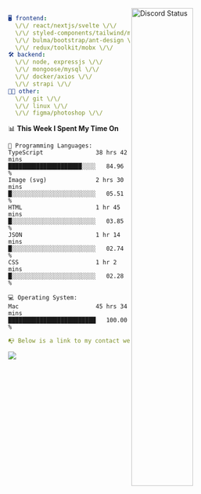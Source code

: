 
<a href="https://discord.com/users/279302975371870218" target="_blank">
    <img width="50%" align="right" alt="Discord Status" src="https://lanyard.cnrad.dev/api/279302975371870218?bg=161B22&borderRadius=5px%205px%200%200&hideTimestamp=true&idleMessage=Just%20chillin%27%20at%20the%20moment&animated=true">
</a>

```yaml
🖥️ frontend: 
  \/\/ react/nextjs/svelte \/\/
  \/\/ styled-components/tailwind/mui/
  \/\/ bulma/bootstrap/ant-design \/\/
  \/\/ redux/toolkit/mobx \/\/
🛠 backend: 
  \/\/ node, expressjs \/\/
  \/\/ mongoose/mysql \/\/
  \/\/ docker/axios \/\/
  \/\/ strapi \/\/
👨‍💻 other: 
  \/\/ git \/\/ 
  \/\/ linux \/\/
  \/\/ figma/photoshop \/\/
```
<!--START_SECTION:waka-->
📊 **This Week I Spent My Time On** 

```text
💬 Programming Languages: 
TypeScript               38 hrs 42 mins      █████████████████████░░░░   84.96 % 
Image (svg)              2 hrs 30 mins       █░░░░░░░░░░░░░░░░░░░░░░░░   05.51 % 
HTML                     1 hr 45 mins        █░░░░░░░░░░░░░░░░░░░░░░░░   03.85 % 
JSON                     1 hr 14 mins        █░░░░░░░░░░░░░░░░░░░░░░░░   02.74 % 
CSS                      1 hr 2 mins         █░░░░░░░░░░░░░░░░░░░░░░░░   02.28 % 

💻 Operating System: 
Mac                      45 hrs 34 mins      █████████████████████████   100.00 % 
```


<!--END_SECTION:waka-->
```yaml
📭 Below is a link to my contact website 
```
<a href="https://mxns.xyz" target="_black"> <img src="https://img.shields.io/badge/website-161B22?style=for-the-badge&logo=About.me&logoColor=white"></img> <a/>
